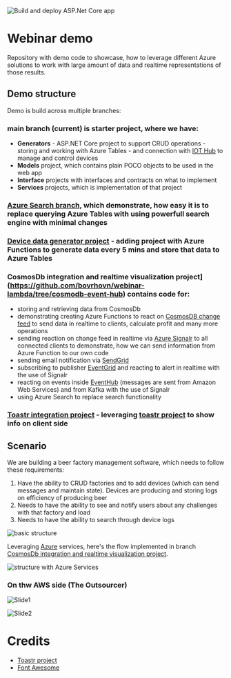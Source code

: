 ![Build and deploy ASP.Net Core app](https://github.com/bovrhovn/webinar-lambda/workflows/Build%20and%20deploy%20ASP.Net%20Core%20app%20to%20Azure%20Web%20App%20-%20lambada-generator/badge.svg)

# Webinar demo

Repository with demo code to showcase, how to leverage different Azure solutions to work with large amount of data and realtime representations of those results.

## Demo structure

Demo is build across multiple branches:

### main branch (current) is **starter** project, where we have:
- **Generators** - ASP.NET Core project to support CRUD operations - storing and working with Azure Tables - and connection with [IOT Hub](https://azure.microsoft.com/en-us/services/iot-hub/) to manage and control devices
- **Models** project, which contains plain POCO objects to be used in the web app
- **Interface** projects with interfaces and contracts on what to implement
- **Services** projects, which is implementation of that project

### [Azure Search branch](https://github.com/bovrhovn/webinar-lambda/tree/azure-search-functionality), which demonstrate, how easy it is to replace querying Azure Tables with using powerfull search engine with minimal changes

### [Device data generator project](https://github.com/bovrhovn/webinar-lambda/tree/device-data-generate) - adding project with Azure Functions to generate data every 5 mins and store that data to Azure Tables

### CosmosDb integration and realtime visualization project](https://github.com/bovrhovn/webinar-lambda/tree/cosmodb-event-hub) contains code for:
- storing and retrieving data from CosmosDb
- demonstrating creating Azure Functions to react on [CosmosDB change feed](https://docs.microsoft.com/en-us/azure/cosmos-db/change-feed) to send data in realtime to clients, calculate profit and many more operations
- sending reaction on change feed in realtime via [Azure Signalr](https://azure.microsoft.com/en-us/services/signalr-service/) to all connected clients to demonstrate, how we can send information from Azure Function to our own code
- sending email notification via [SendGrid](https://sendgrid.com/)
- subscribing to publisher [EventGrid](https://azure.microsoft.com/en-us/services/event-grid/) and reacting to alert in realtime with the use of Signalr
- reacting on events inside [EventHub](https://azure.microsoft.com/en-us/services/event-hubs/) (messages are sent from Amazon Web Services) and from Kafka with the use of Signalr
- using Azure Search to replace search functionality

### [Toastr integration project](https://github.com/bovrhovn/webinar-lambda/tree/toastplusplus) - leveraging [toastr project](https://github.com/CodeSeven/toastr) to show info on client side

## Scenario

We are building a beer factory management software, which needs to follow these requirements:
1. Have the ability to CRUD factories and to add devices (which can send messages and maintain state). Devices are producing and storing logs on efficiency of producing beer
2. Needs to have the ability to see and notify users about any challenges with that factory and load
3. Needs to have the ability to search through device logs 

![basic structure](https://csacoresettings.blob.core.windows.net/public/beer-factory-v1.png)

Leveraging [Azure](https://azure.com) services, here's the flow implemented in branch [CosmosDb integration and realtime visualization project](https://github.com/bovrhovn/webinar-lambda/tree/cosmodb-event-hub).

![structure with Azure Services](https://csacoresettings.blob.core.windows.net/public/beer-factory-v3.png)

### On thw AWS side (The Outsourcer)

![Slide1](https://user-images.githubusercontent.com/6472374/96035783-30a04a00-0e6c-11eb-85f3-a2a8fb81f26e.PNG)

![Slide2](https://user-images.githubusercontent.com/6472374/96035793-3564fe00-0e6c-11eb-8678-e50061857bdf.PNG)

# Credits

- [Toastr project](https://github.com/CodeSeven/toastr)
- [Font Awesome](https://fontawesome.com/)


